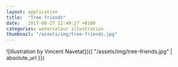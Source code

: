 ```yaml
---
layout: application
title:  "Tree friends"
date:   2017-08-27 12:49:27 +0100
categories: watercolour illustration
thumbnail: "/assets/img/tree-friends.jpg"
---
```

![illustration by Vincent Navetat]({{ "/assets/img/tree-friends.jpg" | absolute_url }})
